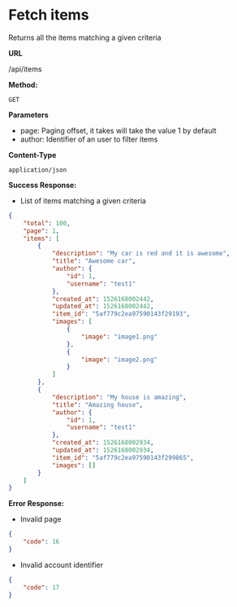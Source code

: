 # Fetch items

Returns all the items matching a given criteria

**URL**

  /api/items

**Method:**
  
  `GET`
  
**Parameters**

- page: Paging offset, it takes will take the value 1 by default
- author: Identifier of an user to filter items

**Content-Type**

  `application/json`

**Success Response:**
  
- List of items matching a given criteria

```json
{
    "total": 100,
    "page": 1,
    "items": [
        {
            "description": "My car is red and it is awesome",
            "title": "Awesome car",
            "author": {
                "id": 1,
                "username": "test1"
            },
            "created_at": 1526168002442,
            "updated_at": 1526168002442,
            "item_id": "5af779c2ea97590143f29193",
            "images": [
                {
                    "image": "image1.png"
                },
                {
                    "image": "image2.png"
                }
            ]
        },
        {
            "description": "My house is amazing",
            "title": "Amazing house",
            "author": {
                "id": 1,
                "username": "test1"
            },
            "created_at": 1526168002934,
            "updated_at": 1526168002934,
            "item_id": "5af779c2ea97590143f299865",
            "images": []
        }
    ]
}
```
 
**Error Response:**

- Invalid page

```json
{
    "code": 16
}
```

- Invalid account identifier

```json
{
    "code": 17
}
```
